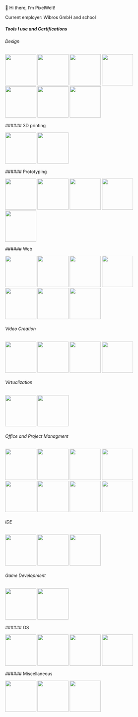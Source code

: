 👋 Hi there, I‘m PixelWelt!

Current employer: Wibros GmbH and school

##### Tools I use and Certifications
<!--START_SECTION:badges-->
<!--END_SECTION:badges-->
###### Design
<p float="left">
  <img src="https://raw.github.com/PixelWelt/PixelWelt/main/img/Adobe.png" width="100" />
  <img src="https://raw.github.com/PixelWelt/PixelWelt/main/img/Affinity.png" width="100" /> 
  <img src="https://raw.github.com/PixelWelt/PixelWelt/main/img/Lightroom.png" width="100" />
  <img src="https://raw.github.com/PixelWelt/PixelWelt/main/img/Gimp.png" width="100" />
  <img src="https://raw.github.com/PixelWelt/PixelWelt/main/img/Aseprite.png" width="100" />
  <img src="https://raw.github.com/PixelWelt/PixelWelt/main/img/Blender.png" width="100" />
    <img src="https://raw.github.com/PixelWelt/PixelWelt/main/img/Scribus.png" width="100" />
</p>
###### 3D printing
<p float="left">
  <img src="https://raw.github.com/PixelWelt/PixelWelt/main/img/Octoprint.png" width="100" />
  <img src="https://raw.github.com/PixelWelt/PixelWelt/main/img/Cura.png" width="100" /> 
</p>
###### Prototyping
<p float="left">
  <img src="https://raw.github.com/PixelWelt/PixelWelt/main/img/Arduino.png" width="100" />
  <img src="https://raw.github.com/PixelWelt/PixelWelt/main/img/rpi.png" width="100" /> 
  <img src="https://raw.github.com/PixelWelt/PixelWelt/main/img/C.png" width="100" />
  <img src="https://raw.github.com/PixelWelt/PixelWelt/main/img/C++.png" width="100" /> 
  <img src="https://raw.github.com/PixelWelt/PixelWelt/main/img/Python.png" width="100" /> 
</p>
###### Web
<p float="left">
  <img src="https://raw.github.com/PixelWelt/PixelWelt/main/img/CSS.png" width="100" />
  <img src="https://raw.github.com/PixelWelt/PixelWelt/main/img/Javascript.png" width="100" /> 
  <img src="https://raw.github.com/PixelWelt/PixelWelt/main/img/HTML.png" width="100" />
  <img src="https://raw.github.com/PixelWelt/PixelWelt/main/img/Wordpress.png" width="100" /> 
  <img src="https://raw.github.com/PixelWelt/PixelWelt/main/img/ovh.png" width="100" /> 
  <img src="https://raw.github.com/PixelWelt/PixelWelt/main/img/php.png" width="100" /> 
  <img src="https://raw.github.com/PixelWelt/PixelWelt/main/img/MySQL.png" width="100" /> 
</p>

###### Video Creation
<p float="left">
  <img src="https://raw.github.com/PixelWelt/PixelWelt/main/img/YoutubStudio.png" width="100" />
  <img src="https://raw.github.com/PixelWelt/PixelWelt/main/img/Audacity.png" width="100" /> 
  <img src="https://raw.github.com/PixelWelt/PixelWelt/main/img/OBSStudio.png" width="100" />
  <img src="https://raw.github.com/PixelWelt/PixelWelt/main/img/kdenLive.png" width="100" /> 
</p>

###### Virtualization
<p float="left">
  <img src="https://raw.github.com/PixelWelt/PixelWelt/main/img/Docker.png" width="100" />
  <img src="https://raw.github.com/PixelWelt/PixelWelt/main/img/Portainer.png" width="100" /> 
</p>

###### Office and Project Managment
<p float="left">
  <img src="https://raw.github.com/PixelWelt/PixelWelt/main/img/Clickup.png" width="100" />
  <img src="https://raw.github.com/PixelWelt/PixelWelt/main/img/GoogleSheets.png" width="100" /> 
  <img src="https://raw.github.com/PixelWelt/PixelWelt/main/img/Drive.png" width="100" />
  <img src="https://raw.github.com/PixelWelt/PixelWelt/main/img/Diagrams.png" width="100" /> 
  <img src="https://raw.github.com/PixelWelt/PixelWelt/main/img/Jamboard.png" width="100" />
  <img src="https://raw.github.com/PixelWelt/PixelWelt/main/img/Trello.png" width="100" /> 
  <img src="https://raw.github.com/PixelWelt/PixelWelt/main/img/Prezi.png" width="100" />
  <img src="https://raw.github.com/PixelWelt/PixelWelt/main/img/Github.png" width="100" /> 
</p>

###### IDE
<p float="left">
  <img src="https://raw.github.com/PixelWelt/PixelWelt/main/img/IntelliJ.png" width="100" />
  <img src="https://raw.github.com/PixelWelt/PixelWelt/main/img/vs.png" width="100" /> 
  <img src="https://raw.github.com/PixelWelt/PixelWelt/main/img/vsCode.png" width="100" />
</p>

###### Game Development
<p float="left">
  <img src="https://raw.github.com/PixelWelt/PixelWelt/main/img/Unity.png" width="100" />
  <img src="https://raw.github.com/PixelWelt/PixelWelt/main/img/C#.png" width="100" /> 
</p>
###### OS
<p float="left">
  <img src="https://raw.github.com/PixelWelt/PixelWelt/main/img/Windows.png" width="100" />
  <img src="https://raw.github.com/PixelWelt/PixelWelt/main/img/Ubuntu.png" width="100" /> 
  <img src="https://raw.github.com/PixelWelt/PixelWelt/main/img/ChromeOs.png" width="100" /> 
  <img src="https://raw.github.com/PixelWelt/PixelWelt/main/img/Pop!_OS.png" width="100" /> 
</p>
###### Miscellaneous
<p float="left">
  <img src="https://raw.github.com/PixelWelt/PixelWelt/main/img/Lua.png" width="100" />
  <img src="https://raw.github.com/PixelWelt/PixelWelt/main/img/Filezilla.png" width="100" />
  <img src="https://raw.github.com/PixelWelt/PixelWelt/main/img/Terminal.png" width="100" /> 
</p>
